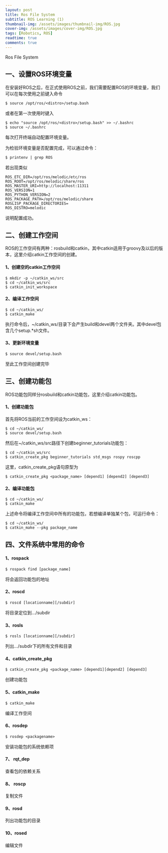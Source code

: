 ```yaml
---
layout: post
title: Ros File System
subtitle: ROS Learning (1)
thumbnail-img: /assets/images/thumbnail-img/ROS.jpg
cover-img: /assets/images/cover-img/ROS.jpg
tags: [Robotics, ROS]
readtime: true
comments: true
---
```


Ros File System

## 一、设置ROS环境变量

在安装好ROS之后，在正式使用ROS之前，我们需要配置ROS的环境变量，我们可以在每次使用之前键入命令

```shell
$ source /opt/ros/<distro>/setup.bash
```

或者在第一次使用时键入

```shell
$ echo "source /opt/ros/<distro>/setup.bash" >> ~/.bashrc
$ source ~/.bashrc
```

每次打开终端自动配置环境变量。

为检验环境变量是否配置完成，可以通过命令：

```shell
$ printenv | grep ROS
```

若出现类似

```
ROS_ETC_DIR=/opt/ros/melodic/etc/ros
ROS_ROOT=/opt/ros/melodic/share/ros
ROS_MASTER_URI=http://localhost:11311
ROS_VERSION=1
ROS_PYTHON_VERSION=2
ROS_PACKAGE_PATH=/opt/ros/melodic/share
ROSLISP_PACKAGE_DIRECTORIES=
ROS_DISTRO=melodic
```

说明配置成功。

## 二、创建工作空间

ROS的工作空间有两种：rosbuild和catkin，其中catkin适用于groovy及以后的版本，这里介绍catkin工作空间的创建。

#### 1、创建空的catkin工作空间

```shell
$ mkdir -p ~/catkin_ws/src
$ cd ~/catkin_ws/src
$ catkin_init_workspace
```

#### 2、编译工作空间

```shell
$ cd ~/catkin_ws/
$ catkin_make
```

执行命令后，~/catkin_ws/目录下会产生build和devel两个文件夹。其中devel包含几个setup.*sh文件。

#### 3、更新环境变量

```shell
$ source devel/setup.bash
```

至此工作空间创建完毕

## 三、创建功能包

ROS功能包同样分rosbuild和catkin功能包，这里介绍catkin功能包。

#### 1、创建功能包

首先将ROS当前的工作空间设为catkin_ws：

```shell
$ cd ~/catkin_ws/
$ source devel/setup.bash
```

然后在~/catkin_ws/src路径下创建beginner_tutorials功能包：

```shell
$ cd ~/catkin_ws/src
$ catkin_create_pkg beginner_tutorials std_msgs rospy roscpp
```

这里，catkin_create_pkg语句原型为

```shell
$ catkin_create_pkg <package_name> [depend1] [depend2] [depend3]
```

#### 2、编译功能包

```shell
$ cd ~/catkin_ws/
$ catkin_make
```

上述命令将编译工作空间中所有的功能包，若想编译单独某个包，可运行命令：

```shell
$ cd ~/catkin_ws/
$ catkin_make --pkg package_name
```

## 四、文件系统中常用的命令

#### 1、rospack

```shell 
$ rospack find [package_name]
```

将会返回功能包的地址

#### 2、roscd

```shell 
$ roscd [locationname][/subdir]
```

将目录定位到.../subdir

#### 3、rosls

```shell
$ rosls [locationname][/subdir]
```

列出.../subdir下的所有文件和目录

#### 4、catkin_create_pkg

```shell
$ catkin_create_pkg <package_name> [depend1][depend2] [depend3]
```

创建功能包

#### 5、catkin_make

```shell
$ catkin_make
```

编译工作空间

#### 6、rosdep

```shell
$ rosdep <packagename>
```

安装功能包的系统依赖项

#### 7、 rqt_dep

查看包的依赖关系

#### 8、 roscp

复制文件

#### 9、rosd

列出功能包的目录

#### 10、rosed

编辑文件